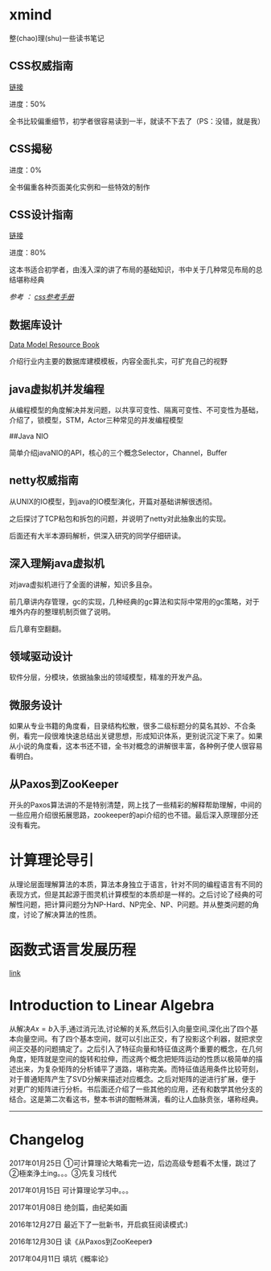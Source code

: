 # xmind

整(chao)理(shu)一些读书笔记

## CSS权威指南

[链接](CSS.The.Definitive.Guide.xmind)

进度：50%

全书比较偏重细节，初学者很容易读到一半，就读不下去了（PS：没错，就是我）

## CSS揭秘

进度：0%

全书偏重各种页面美化实例和一些特效的制作

## CSS设计指南

[链接](CSS设计指南.xmind)

进度：80%

这本书适合初学者，由浅入深的讲了布局的基础知识，书中关于几种常见布局的总结堪称经典

*参考 ： [css参考手册](http://css.doyoe.com/)*

## 数据库设计

[Data Model Resource Book](DataModelDesigin.xmind)

介绍行业内主要的数据库建模模板，内容全面扎实，可扩充自己的视野

## java虚拟机并发编程

从编程模型的角度解决并发问题，以共享可变性、隔离可变性、不可变性为基础，介绍了，锁模型，STM，Actor三种常见的并发编程模型

##Java NIO

简单介绍javaNIO的API，核心的三个概念Selector，Channel，Buffer

## netty权威指南

从UNIX的IO模型，到java的IO模型演化，开篇对基础讲解很透彻。

之后探讨了TCP粘包和拆包的问题，并说明了netty对此抽象出的实现。

后面还有大半本源码解析，供深入研究的同学仔细研读。

## 深入理解java虚拟机

对java虚拟机进行了全面的讲解，知识多且杂。

前几章讲内存管理，gc的实现，几种经典的gc算法和实际中常用的gc策略，对于堆外内存的整理机制页做了说明。

后几章有空翻翻。

## 领域驱动设计

软件分层，分模块，依据抽象出的领域模型，精准的开发产品。

## 微服务设计

如果从专业书籍的角度看，目录结构松散，很多二级标题分的莫名其妙、不合条例，看完一段很难快速总结出关键思想，形成知识体系，更别说沉淀下来了。如果从小说的角度看，这本书还不错，全书对概念的讲解很丰富，各种例子使人很容易看明白。

## 从Paxos到ZooKeeper

开头的Paxos算法讲的不是特别清楚，网上找了一些精彩的解释帮助理解，中间的一些应用介绍很拓展思路，zookeeper的api介绍的也不错。最后深入原理部分还没有看完。

# 计算理论导引

从理论层面理解算法的本质，算法本身独立于语言，针对不同的编程语言有不同的表现方式，但是其起源于图灵机计算模型的本质却是一样的。之后讨论了经典的可解性问题，把计算问题分为NP-Hard、NP完全、NP、P问题。并从整类问题的角度，讨论了解决算法的性质。

# 函数式语言发展历程

[link](http://www-fp.cs.st-andrews.ac.uk/tifp/TFP2012/TFP_2012/Turner.pdf)

# Introduction to Linear Algebra

从解决$Ax=b$入手,通过消元法,讨论解的关系,然后引入向量空间,深化出了四个基本向量空间。有了四个基本空间，就可以引出正交，有了投影这个利器，就把求空间正交基的问题搞定了。之后引入了特征向量和特征值这两个重要的概念，在几何角度，矩阵就是空间的旋转和拉伸，而这两个概念把矩阵运动的性质以极简单的描述出来，为复杂矩阵的分析铺平了道路，堪称完美。而特征值适用条件比较苛刻，对于普通矩阵产生了SVD分解来描述对应概念。之后对矩阵的逆进行扩展，便于对更广的矩阵进行分析。书后面还介绍了一些其他的应用，还有和数学其他分支的结合。这是第二次看这书，整本书讲的酣畅淋漓，看的让人血脉贲张，堪称经典。

---

# Changelog

2017年01月25日 ①可计算理论大略看完一边，后边高级专题看不太懂，跳过了②極楽浄土ing。。。③先复习线代

2017年01月15日 可计算理论学习中。。。

2017年01月08日 绝剑篇，由纪美如画

2016年12月27日 最近下了一批新书，开启疯狂阅读模式:)

2016年12月30日 读《从Paxos到ZooKeeper》

2017年04月11日 填坑《概率论》
